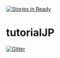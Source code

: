 [![Stories in Ready](https://badge.waffle.io/DjangoGirlsJapan/tutorialJP.png?label=ready&title=Ready)](https://waffle.io/DjangoGirlsJapan/tutorialJP)
# tutorialJP

[![Gitter](https://badges.gitter.im/Join%20Chat.svg)](https://gitter.im/DjangoGirlsJapan/tutorialJP?utm_source=badge&utm_medium=badge&utm_campaign=pr-badge&utm_content=badge)